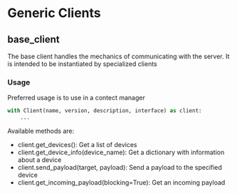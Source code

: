 # Generic Clients

## base_client

The base client handles the mechanics of communicating with the server. It is intended to be instantiated by specialized clients

### Usage

Preferred usage is to use in a contect manager

```python
with Client(name, version, description, interface) as client:
    ...
```

Available methods are:
- client.get_devices(): Get a list of devices
- client.get_device_info(device_name): Get a dictionary with information about a device
- client.send_payload(target, payload): Send a payload to the specified device
- client.get_incoming_payload(blocking=True): Get an incoming payload